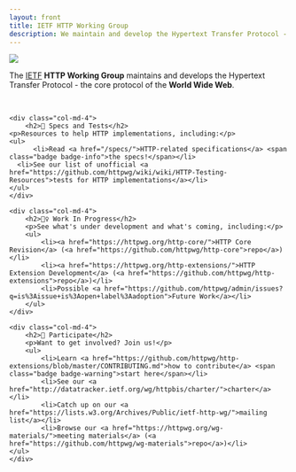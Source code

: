 ```yaml
---
layout: front
title: IETF HTTP Working Group
description: We maintain and develop the Hypertext Transfer Protocol - the core protocol of the World Wide Web
---
```


<div class="container">

<div class="row">

  <div class="col-lg-2"></div>
  <div class="col-lg-5">
  	<img src="/asset/http.svg" class="img-fluid">
  </div>
  <div class="col-lg-3">
    <p class="lead">The <a href="http://www.ietf.org/">IETF</a> <strong>HTTP Working Group</strong> maintains and develops the Hypertext Transfer Protocol - the core protocol of the <strong>World Wide Web</strong>.</p>
  </div>
  <div class="col-lg-2"></div>

</div>

<div class="row">
  <div class="col">&nbsp;</div>
</div>

<div class="row">
	
	<div class="col-md-4">
		<h2>📄 Specs and Tests</h2>
    <p>Resources to help HTTP implementations, including:</p>
    <ul>
		  <li>Read <a href="/specs/">HTTP-related specifications</a> <span class="badge badge-info">the specs!</span></li>
      <li>See our list of unofficial <a href="https://github.com/httpwg/wiki/wiki/HTTP-Testing-Resources">tests for HTTP implementations</a></li>
    </ul>
	</div>

	<div class="col-md-4">
		<h2>👷‍♀️ Work In Progress</h2>
		<p>See what's under development and what's coming, including:</p>
		<ul>
			<li><a href="https://httpwg.org/http-core/">HTTP Core Revision</a> (<a href="https://github.com/httpwg/http-core">repo</a>)</li>
			<li><a href="https://httpwg.org/http-extensions/">HTTP Extension Development</a> (<a href="https://github.com/httpwg/http-extensions">repo</a>)</li>
			<li>Possible <a href="https://github.com/httpwg/admin/issues?q=is%3Aissue+is%3Aopen+label%3Aadoption">Future Work</a></li>
		</ul>
	</div>

	<div class="col-md-4">
		<h2>👋 Participate</h2>
		<p>Want to get involved? Join us!</p>
		<ul>
			<li>Learn <a href="https://github.com/httpwg/http-extensions/blob/master/CONTRIBUTING.md">how to contribute</a> <span class="badge badge-warning">start here</span></li>
			<li>See our <a href="http://datatracker.ietf.org/wg/httpbis/charter/">charter</a></li>
			<li>Catch up on our <a href="https://lists.w3.org/Archives/Public/ietf-http-wg/">mailing list</a></li>
			<li>Browse our <a href="https://httpwg.org/wg-materials/">meeting materials</a> (<a href="https://github.com/httpwg/wg-materials">repo</a>)</li>
    </ul>
	</div>
</div>

</div>


